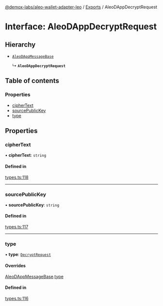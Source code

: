 [@demox-labs/aleo-wallet-adapter-leo](../README.md) / [Exports](../modules.md) / AleoDAppDecryptRequest

# Interface: AleoDAppDecryptRequest

## Hierarchy

- [`AleoDAppMessageBase`](AleoDAppMessageBase.md)

  ↳ **`AleoDAppDecryptRequest`**

## Table of contents

### Properties

- [cipherText](AleoDAppDecryptRequest.md#ciphertext)
- [sourcePublicKey](AleoDAppDecryptRequest.md#sourcepublickey)
- [type](AleoDAppDecryptRequest.md#type)

## Properties

### cipherText

• **cipherText**: `string`

#### Defined in

[types.ts:118](https://github.com/demox-labs/aleo-wallet-adapter/blob/77a8a54/packages/wallets/leo/types.ts#L118)

___

### sourcePublicKey

• **sourcePublicKey**: `string`

#### Defined in

[types.ts:117](https://github.com/demox-labs/aleo-wallet-adapter/blob/77a8a54/packages/wallets/leo/types.ts#L117)

___

### type

• **type**: [`DecryptRequest`](../enums/AleoDAppMessageType.md#decryptrequest)

#### Overrides

[AleoDAppMessageBase](AleoDAppMessageBase.md).[type](AleoDAppMessageBase.md#type)

#### Defined in

[types.ts:116](https://github.com/demox-labs/aleo-wallet-adapter/blob/77a8a54/packages/wallets/leo/types.ts#L116)
